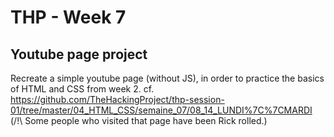# THP - Week 7

## Youtube page project

Recreate a simple youtube page (without JS), in order to practice the basics of HTML and CSS from week 2.
cf. https://github.com/TheHackingProject/thp-session-01/tree/master/04_HTML_CSS/semaine_07/08_14_LUNDI%7C%7CMARDI
(/!\ Some people who visited that page have been Rick rolled.)